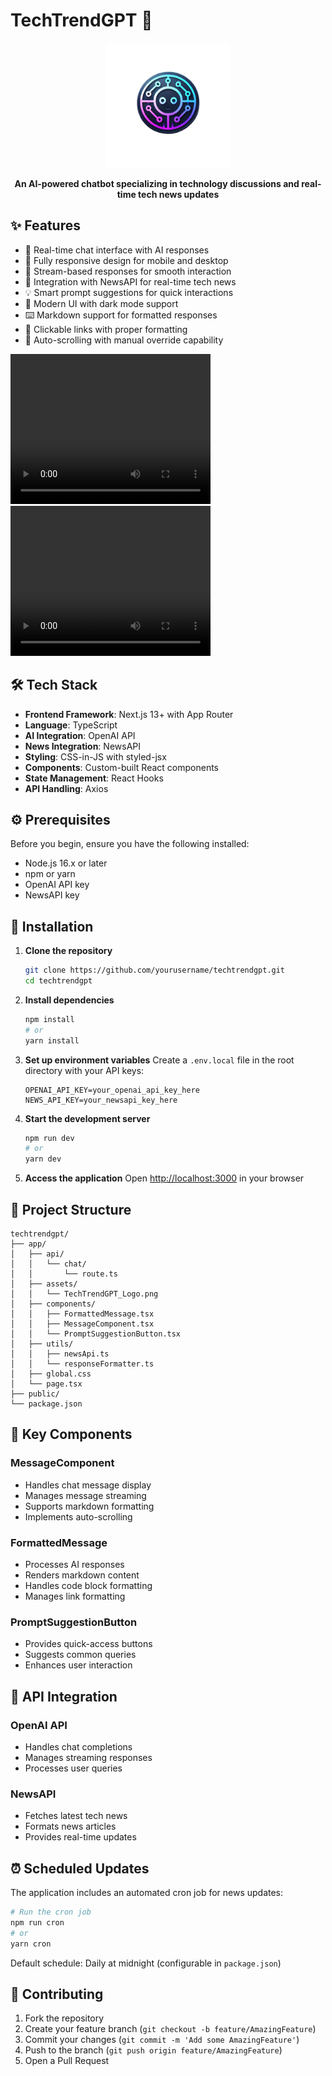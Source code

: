 # TechTrendGPT 🤖

<div align="center">
  <img src="app/assets/TechTrendGPT_Logo.png" alt="TechTrendGPT Logo" width="200"/>
  <br/>
  <p>
    <strong>An AI-powered chatbot specializing in technology discussions and real-time tech news updates</strong>
  </p>
</div>

## ✨ Features

- 💬 Real-time chat interface with AI responses
- 📱 Fully responsive design for mobile and desktop
- 🔄 Stream-based responses for smooth interaction
- 📰 Integration with NewsAPI for real-time tech news
- 💡 Smart prompt suggestions for quick interactions
- 🎨 Modern UI with dark mode support
- ⌨️ Markdown support for formatted responses
- 🔗 Clickable links with proper formatting
- 📜 Auto-scrolling with manual override capability

<video width="320" height="240" controls>
  <source src="app/assets/video1.mp4" type="video/mp4">
  Your browser does not support the video tag.
</video>

<video width="320" height="240" controls>
  <source src="app/assets/video2.mp4" type="video/mp4">
  Your browser does not support the video tag.
</video>

## 🛠️ Tech Stack

- **Frontend Framework**: Next.js 13+ with App Router
- **Language**: TypeScript
- **AI Integration**: OpenAI API
- **News Integration**: NewsAPI
- **Styling**: CSS-in-JS with styled-jsx
- **Components**: Custom-built React components
- **State Management**: React Hooks
- **API Handling**: Axios

## ⚙️ Prerequisites

Before you begin, ensure you have the following installed:
- Node.js 16.x or later
- npm or yarn
- OpenAI API key
- NewsAPI key

## 🚀 Installation

1. **Clone the repository**
   ```bash
   git clone https://github.com/yourusername/techtrendgpt.git
   cd techtrendgpt
   ```

2. **Install dependencies**
   ```bash
   npm install
   # or
   yarn install
   ```

3. **Set up environment variables**
   Create a `.env.local` file in the root directory with your API keys:
   ```env
   OPENAI_API_KEY=your_openai_api_key_here
   NEWS_API_KEY=your_newsapi_key_here
   ```

4. **Start the development server**
   ```bash
   npm run dev
   # or
   yarn dev
   ```

5. **Access the application**
   Open [http://localhost:3000](http://localhost:3000) in your browser


## 📁 Project Structure

```
techtrendgpt/
├── app/
│   ├── api/
│   │   └── chat/
│   │       └── route.ts
│   ├── assets/
│   │   └── TechTrendGPT_Logo.png
│   ├── components/
│   │   ├── FormattedMessage.tsx
│   │   ├── MessageComponent.tsx
│   │   └── PromptSuggestionButton.tsx
│   ├── utils/
│   │   ├── newsApi.ts
│   │   └── responseFormatter.ts
│   ├── global.css
│   └── page.tsx
├── public/
└── package.json
```

## 🔧 Key Components

### MessageComponent
- Handles chat message display
- Manages message streaming
- Supports markdown formatting
- Implements auto-scrolling

### FormattedMessage
- Processes AI responses
- Renders markdown content
- Handles code block formatting
- Manages link formatting

### PromptSuggestionButton
- Provides quick-access buttons
- Suggests common queries
- Enhances user interaction

## 🔌 API Integration

### OpenAI API
- Handles chat completions
- Manages streaming responses
- Processes user queries

### NewsAPI
- Fetches latest tech news
- Formats news articles
- Provides real-time updates

## ⏰ Scheduled Updates

The application includes an automated cron job for news updates:

```bash
# Run the cron job
npm run cron
# or
yarn cron
```

Default schedule: Daily at midnight (configurable in `package.json`)

## 🤝 Contributing

1. Fork the repository
2. Create your feature branch (`git checkout -b feature/AmazingFeature`)
3. Commit your changes (`git commit -m 'Add some AmazingFeature'`)
4. Push to the branch (`git push origin feature/AmazingFeature`)
5. Open a Pull Request

